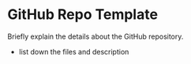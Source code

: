 # GitHub Repo Template

Briefly explain the details about the GitHub repository.

- list down the files and description
